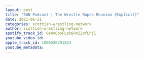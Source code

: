 ```yaml
---
layout: post
title: "SWN Podcast | The Wrestle Ropes Reunion [Explicit]"
date: 2021-06-21
categories: scottish-wrestling-network
author: scottish-wrestling-network
spotify_track_id: 0emvGboFLzk6RVZZofLhjI
youtube_video_id: 
apple_track_id: 1000526291823
youtube_metadata: 
---
```

